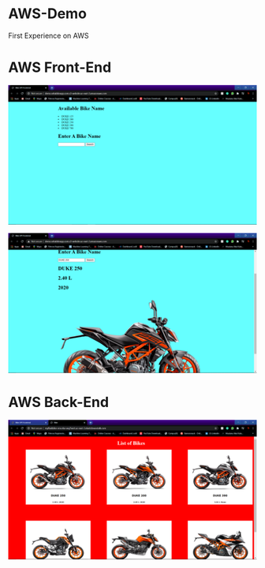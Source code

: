 # AWS-Demo
First Experience on AWS

# AWS Front-End
![](img/Screenshot1.png)


![](img/Screenshot2.png)



# AWS Back-End

![](img/Screenshot3.png)
